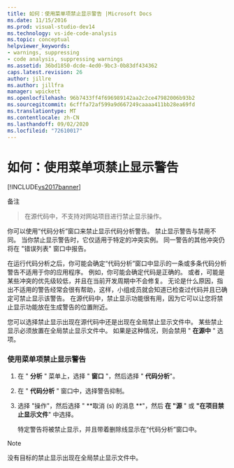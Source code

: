 ```yaml
---
title: 如何：使用菜单项禁止显示警告 |Microsoft Docs
ms.date: 11/15/2016
ms.prod: visual-studio-dev14
ms.technology: vs-ide-code-analysis
ms.topic: conceptual
helpviewer_keywords:
- warnings, suppressing
- code analysis, suppressing warnings
ms.assetid: 36bd1850-dcde-4ed0-9bc3-0b83df434362
caps.latest.revision: 26
author: jillre
ms.author: jillfra
manager: wpickett
ms.openlocfilehash: 96b7433ff4f696989142aa2c2ce47982006b93b2
ms.sourcegitcommit: 6cfffa72af599a9d667249caaaa411bb28ea69fd
ms.translationtype: MT
ms.contentlocale: zh-CN
ms.lasthandoff: 09/02/2020
ms.locfileid: "72610017"
---
```

# <a name="how-to-suppress-warnings-by-using-the-menu-item"></a>如何：使用菜单项禁止显示警告
[!INCLUDE[vs2017banner](../includes/vs2017banner.md)]

备注
> 在源代码中，不支持对网站项目进行禁止显示操作。

 你可以使用“代码分析”窗口来禁止显示代码分析警告。 禁止显示警告与禁用不同。 当你禁止显示警告时，它仅适用于特定的冲突实例。 同一警告的其他冲突仍将在 "错误列表" 窗口中报告。

 在运行代码分析之后，你可能会确定“代码分析”窗口中显示的一条或多条代码分析警告不适用于你的应用程序。 例如，你可能会确定代码是正确的。 或者，可能是某些冲突的优先级较低，并且在当前开发周期中不会修复。 无论是什么原因，指出不适用的警告经常会很有帮助，这样，小组成员就会知道已检查过代码并且已确定可禁止显示该警告。 在源代码中，禁止显示功能很有用，因为它可以让您将禁止显示功能放在生成警告的位置附近。

 您可以选择禁止显示出现在源代码中还是出现在全局禁止显示文件中。 某些禁止显示必须放置在全局禁止显示文件中。 如果是这种情况，则会禁用 " **在源中** " 选项。

### <a name="to-suppress-a-warning-by-using-menu-item"></a>使用菜单项禁止显示警告

1. 在 " **分析** " 菜单上，选择 " **窗口** "，然后选择 " **代码分析**"。

2. 在 " **代码分析** " 窗口中，选择警告抑制。

3. 选择 "操作"，然后选择 " **取消 (s) 的消息 **"，然后 **在 "源** " 或 **"在项目禁止显示文件**" 中选择。

     特定警告将被禁止显示，并且带着删除线显示在“代码分析”窗口中。

> [!NOTE]
> 没有目标的禁止显示出现在全局禁止显示文件中。
